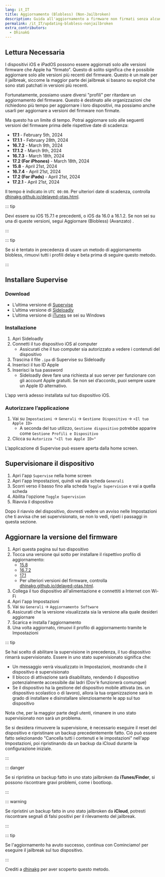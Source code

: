```yaml
---
lang: it_IT
title: Aggiornamento (Blobless) (Non-Jailbroken)
description: Guida all'aggiornamento a firmware non firmati senza alcun blob utilizzando il profilo di Delay.
permalink: /it_IT/updating-blobless-nonjailbroken
extra_contributors:
  - DhinakG
---
```


## Lettura Necessaria

I dispositivi iOS e iPadOS possono essere aggiornati solo alle versioni firmware che Apple ha "firmato". Questo di solito significa che è possibile aggiornare solo alle versioni più recenti del firmware. Questo è un male per il jailbreak, siccome la maggior parte dei jailbreak si basano su exploit che sono stati patchati in versioni più recenti.

Fortunatamente, possiamo usare diversi "profili" per ritardare un aggiornamento del firmware. Questo è destinato alle organizzazioni che richiedono più tempo per aggiornare i loro dispositivi, ma possiamo anche usarli per aggiornare a versioni del firmware non firmate.

Ma questo ha un limite di tempo. Potrai aggiornare solo alle seguenti versioni del firmware prima delle rispettive date di scadenza:

- **17.1** - February 5th, 2024
- **17.1.1** - February 28th, 2024
- **16.7.2** - March 9th, 2024
- **17.1.2** - March 9th, 2024
- **16.7.3** - March 18th, 2024
- **17.2 (For iPhones)** - March 18th, 2024
- **15.8** - April 21st, 2024
- **16.7.4** - April 21st, 2024
- **17.2 (For iPads)** - April 21st, 2024
- **17.2.1** - April 21st, 2024

Il tempo è indicato in `UTC 00:00`. Per ulteriori date di scadenza, controlla [dhinakg.github.io/delayed-otas.html](https://dhinakg.github.io/delayed-otas.html).

::: tip


Devi essere su iOS 15.7.1 e precedenti, o iOS da 16.0 a 16.1.2. Se non sei su una di queste versioni, segui <router-link to="/updating-blobless-advanced">Aggiornare (Blobless) (Avanzato)</router-link> .

:::


::: tip


Se si è tentato in precedenza di usare un metodo di aggiornamento blobless, rimuovi tutti i profili delay e beta prima di seguire questo metodo.

:::


## Installare Supervise

### Download

- L’ultima versione di [Supervise](https://dhinakg.github.io/apps.html)
- L’ultima versione di [Sideloadly](https://sideloadly.io/)
- L’ultima versione di [iTunes](https://www.apple.com/itunes/download/win64) se sei su Windows

### Installazione

1. Apri Sideloadly
1. Connetti il tuo dispositivo iOS al computer
    - Assicurati che il tuo computer sia autorizzato a vedere i contenuti del dispositivo
1. Trascina il file `.ipa` di Supervise su Sideloadly
1. Inserisci il tuo ID Apple
1. Inserisci la tua password
    - Sideloadly deve fare una richiesta al suo server per funzionare con gli account Apple gratuiti. Se non sei d’accordo, puoi sempre usare un Apple ID alternativo.

L’app verrà adesso installata sul tuo dispositivo iOS.

### Autorizzare l’applicazione

1. Vai su `Impostazioni` -> `Generali` -> `Gestione Dispositivo` -> `<Il tuo Apple ID>`
    - A seconda del tuo utilizzo, `Gestione dispositivo` potrebbe apparire come `Gestione Profili e Dispositivo`
1. Clicca su `Autorizza "<Il tuo Apple ID>"`

L’applicazione di Supervise può essere aperta dalla home screen.

## Supervisionare il dispositivo

1. Apri l'app `Supervise` nella home screen
1. Apri l'app Impostazioni, quindi vai alla scheda `Generali`
1. Scorri verso il basso fino alla scheda `Toggle Supervision` e vai a quella scheda
1. Abilita l'opzione `Toggle Supervision`
1. Riavvia il dispositivo

Dopo il riavvio del dispositivo, dovresti vedere un avviso nelle Impostazioni che ti avvisa che sei supervisionato, se non lo vedi, ripeti i passaggi in questa sezione.

## Aggiornare la versione del firmware

1. Apri questa pagina sul tuo dispositivo
1. Tocca una versione qui sotto per installare il rispettivo profilo di aggiornamento:
    - [15.8](/assets/files/delay.mobileconfig)
    - [16.7.2](/assets/files/delay.mobileconfig)
    - [17.1](/assets/files/delay.mobileconfig)
    - Per ulteriori versioni del firmware, controlla [dhinakg.github.io/delayed-otas.html](https://dhinakg.github.io/delayed-otas.html).
1. Collega il tuo dispositivo all'alimentazione e connettiti a Internet con Wi-Fi
1. Apri l'app Impostazioni
1. Vai su `Generali` -> `Aggiornamento Software`
1. Assicurati che la versione visualizzata sia la versione alla quale desideri aggiornare
1. Scarica e installa l'aggiornamento
1. Una volta aggiornato, rimuovi il profilo di aggiornamento tramite le Impostazioni

::: tip


Se hai scelto di abilitare la supervisione in precedenza, il tuo dispositivo rimarrà supervisionato. Essere in uno stato supervisionato significa che:

- Un messaggio verrà visualizzato in Impostazioni, mostrando che il dispositivo è supervisionato
- Il blocco di attivazione sarà disabilitato, rendendo il dispositivo potenzialmente accessibile dai ladri (Dov'è funzionerà comunque)
- Se il dispositivo ha la gestione del dispositivo mobile attivata (es. un dispositivo scolastico o di lavoro), allora la tua organizzazione sarà in grado di installare e disinstallare silenziosamente le app sul tuo dispositivo

Nota che, per la maggior parte degli utenti, rimanere in uno stato supervisionato non sarà un problema.

Se si desidera rimuovere la supervisione, è necessario eseguire il reset del dispositivo e ripristinare un backup precedentemente fatto. Ciò può essere fatto selezionando "Cancella tutti i contenuti e le impostazioni" nell'app Impostazioni, poi ripristinando da un backup da iCloud durante la configurazione iniziale.

:::


::: danger


Se si ripristina un backup fatto in uno stato jailbroken da **iTunes/Finder**, si possono riscontrare gravi problemi, come i bootloop.

:::


::: warning


Se ripristini un backup fatto in uno stato jailbroken da **iCloud**, potresti riscontrare segnali di falsi positivi per il rilevamento del jailbreak.

:::


::: tip


Se l'aggiornamento ha avuto successo, continua con <router-link to="/get-started">Cominciamo!</router-link> per eseguire il jailbreak sul tuo dispositivo.

:::


Crediti a [dhinakg](https://github.com/dhinakg/) per aver scoperto questo metodo.
